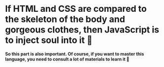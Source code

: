 <br>
<br>
<br>
<br>
<br>
<br>
<br>
<br>
<br>
<br>
<br>
<br>

# If HTML and CSS are compared to the skeleton of the body and gorgeous clothes, then JavaScript is to inject soul into it :deciduous_tree:

**So this part is also important. Of course, if you want to master this language, you need to consult a lot of materials to learn it :thought_balloon:**
